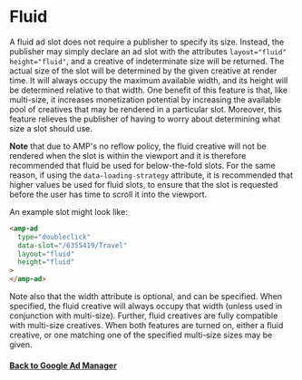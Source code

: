 <!---
Copyright 2018 The AMP HTML Authors. All Rights Reserved.

Licensed under the Apache License, Version 2.0 (the "License");
you may not use this file except in compliance with the License.
You may obtain a copy of the License at

      http://www.apache.org/licenses/LICENSE-2.0

Unless required by applicable law or agreed to in writing, software
distributed under the License is distributed on an "AS-IS" BASIS,
WITHOUT WARRANTIES OR CONDITIONS OF ANY KIND, either express or implied.
See the License for the specific language governing permissions and
limitations under the License.
-->

# Fluid

A fluid ad slot does not require a publisher to specify its size. Instead, the
publisher may simply declare an ad slot with the attributes
`layout="fluid" height="fluid"`, and a creative of indeterminate size will be
returned. The actual size of the slot will be determined by the given creative
at render time. It will always occupy the maximum available width, and its
height will be determined relative to that width. One benefit of this feature is
that, like multi-size, it increases monetization potential by increasing the
available pool of creatives that may be rendered in a particular slot. Moreover,
this feature relieves the publisher of having to worry about determining what
size a slot should use.

**Note** that due to AMP's no reflow policy, the fluid creative will not be
rendered when the slot is within the viewport and it is therefore recommended
that fluid be used for below-the-fold slots. For the same reason, if using the
`data-loading-strategy` attribute, it is recommended that higher values be used
for fluid slots, to ensure that the slot is requested before the user has time
to scroll it into the viewport.

An example slot might look like:

```html
<amp-ad
  type="doubleclick"
  data-slot="/6355419/Travel"
  layout="fluid"
  height="fluid"
>
</amp-ad>
```

Note also that the width attribute is optional, and can be specified. When
specified, the fluid creative will always occupy that width (unless used in
conjunction with multi-size). Further, fluid creatives are fully compatible with
multi-size creatives. When both features are turned on, either a fluid creative,
or one matching one of the specified multi-size sizes may be given.

#### <a href="amp-ad-network-doubleclick-impl-internal.md">Back to Google Ad Manager</a>
